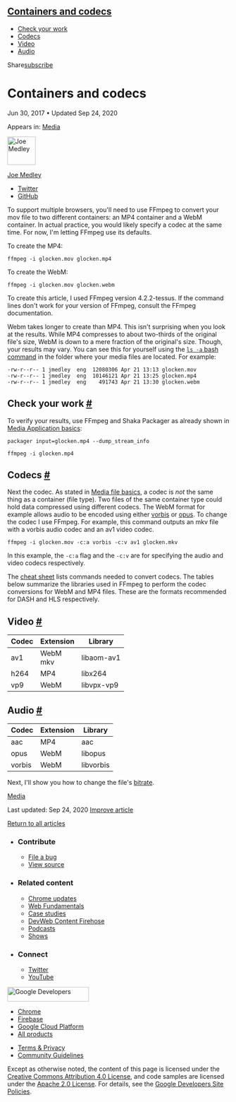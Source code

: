 ## <a href="#containers-and-codecs" class="w-toc__header--link">Containers and codecs</a>

- [Check your work](#check-your-work)
- [Codecs](#codecs)
- [Video](#video)
- [Audio](#audio)

Share<a href="/newsletter/" class="gc-analytics-event w-actions__fab w-actions__fab--subscribe"><span>subscribe</span></a>

# Containers and codecs

Jun 30, 2017 <span class="w-author__separator">•</span> Updated Sep 24, 2020

<span class="w-post-signpost__title">Appears in:</span> <a href="/media" class="w-post-signpost__link">Media</a>

[<img src="https://web-dev.imgix.net/image/admin/ynJFmvKEbD9diZZsTdkD.jpg?auto=format&amp;fit=crop&amp;h=64&amp;w=64" alt="Joe Medley" class="w-author__image" sizes="(min-width: 64px) 64px, calc(100vw - 48px)" srcset="https://web-dev.imgix.net/image/admin/ynJFmvKEbD9diZZsTdkD.jpg?fit=crop&amp;h=64&amp;w=64&amp;auto=format&amp;dpr=1&amp;q=75, https://web-dev.imgix.net/image/admin/ynJFmvKEbD9diZZsTdkD.jpg?fit=crop&amp;h=64&amp;w=64&amp;auto=format&amp;dpr=2&amp;q=50 2x, https://web-dev.imgix.net/image/admin/ynJFmvKEbD9diZZsTdkD.jpg?fit=crop&amp;h=64&amp;w=64&amp;auto=format&amp;dpr=3&amp;q=35 3x, https://web-dev.imgix.net/image/admin/ynJFmvKEbD9diZZsTdkD.jpg?fit=crop&amp;h=64&amp;w=64&amp;auto=format&amp;dpr=4&amp;q=23 4x, https://web-dev.imgix.net/image/admin/ynJFmvKEbD9diZZsTdkD.jpg?fit=crop&amp;h=64&amp;w=64&amp;auto=format&amp;dpr=5&amp;q=20 5x" width="64" height="64" />](/authors/joemedley/)

<a href="/authors/joemedley/" class="w-author__name-link">Joe Medley</a>

- <a href="https://twitter.com/medleyjp" class="w-author__link">Twitter</a>
- <a href="https://github.com/jpmedley" class="w-author__link">GitHub</a>

To support multiple browsers, you'll need to use FFmpeg to convert your mov file to two different containers: an MP4 container and a WebM container. In actual practice, you would likely specify a codec at the same time. For now, I'm letting FFmpeg use its defaults.

To create the MP4:

    ffmpeg -i glocken.mov glocken.mp4

To create the WebM:

    ffmpeg -i glocken.mov glocken.webm

To create this article, I used FFmpeg version 4.2.2-tessus. If the command lines don't work for your version of FFmpeg, consult the FFmpeg documentation.

Webm takes longer to create than MP4. This isn't surprising when you look at the results. While MP4 compresses to about two-thirds of the original file's size, WebM is down to a mere fraction of the original's size. Though, your results may vary. You can see this for yourself using the [`ls -a` bash command](https://www.tecmint.com/15-basic-ls-command-examples-in-linux/) in the folder where your media files are located. For example:

    -rw-r--r-- 1 jmedley  eng  12080306 Apr 21 13:13 glocken.mov
    -rw-r--r-- 1 jmedley  eng  10146121 Apr 21 13:25 glocken.mp4
    -rw-r--r-- 1 jmedley  eng    491743 Apr 21 13:30 glocken.webm

## Check your work <a href="#check-your-work" class="w-headline-link">#</a>

To verify your results, use FFmpeg and Shaka Packager as already shown in [Media Application basics](/media-application-basics):

    packager input=glocken.mp4 --dump_stream_info

    ffmpeg -i glocken.mp4

## Codecs <a href="#codecs" class="w-headline-link">#</a>

Next the codec. As stated in [Media file basics](/media-file-basics), a codec is _not_ the same thing as a container (file type). Two files of the same container type could hold data compressed using different codecs. The WebM format for example allows audio to be encoded using either [vorbis](https://en.wikipedia.org/wiki/Vorbis) or [opus](<https://en.wikipedia.org/wiki/Opus_(audio_format)>). To change the codec I use FFmpeg. For example, this command outputs an mkv file with a vorbis audio codec and an av1 video codec.

    ffmpeg -i glocken.mov -c:a vorbis -c:v av1 glocken.mkv

In this example, the `-c:a` flag and the `-c:v` are for specifying the audio and video codecs respectively.

The [cheat sheet](/media-cheat-sheet#codec) lists commands needed to convert codecs. The tables below summarize the libraries used in FFmpeg to perform the codec conversions for WebM and MP4 files. These are the formats recommended for DASH and HLS respectively.

## Video <a href="#video" class="w-headline-link">#</a>

<table><thead><tr class="header"><th>Codec</th><th>Extension</th><th>Library</th></tr></thead><tbody><tr class="odd"><td>av1</td><td>WebM<br />
mkv</td><td>libaom-av1</td></tr><tr class="even"><td>h264</td><td>MP4</td><td>libx264</td></tr><tr class="odd"><td>vp9</td><td>WebM</td><td>libvpx-vp9</td></tr></tbody></table>

## Audio <a href="#audio" class="w-headline-link">#</a>

<table><thead><tr class="header"><th>Codec</th><th>Extension</th><th>Library</th></tr></thead><tbody><tr class="odd"><td>aac</td><td>MP4</td><td>aac</td></tr><tr class="even"><td>opus</td><td>WebM</td><td>libopus</td></tr><tr class="odd"><td>vorbis</td><td>WebM</td><td>libvorbis</td></tr></tbody></table>

Next, I'll show you how to change the file's [bitrate](/bitrate).

<a href="/tags/media/" class="w-chip">Media</a>

<span class="w-mr--sm">Last updated: Sep 24, 2020 </span>[Improve article](https://github.com/GoogleChrome/web.dev/blob/master/src/site/content/en/media/containers-and-codecs/index.md)

<a href="/media" class="gc-analytics-event w-article-navigation__link w-article-navigation__link--back w-article-navigation__link--single">Return to all articles</a>

- ### Contribute

  - <a href="https://github.com/GoogleChrome/web.dev/issues/new?assignees=&amp;labels=bug&amp;template=bug_report.md&amp;title=" class="w-footer__linkbox-link">File a bug</a>
  - <a href="https://github.com/googlechrome/web.dev" class="w-footer__linkbox-link">View source</a>

- ### Related content

  - <a href="https://blog.chromium.org/" class="w-footer__linkbox-link">Chrome updates</a>
  - <a href="https://developers.google.com/web/" class="w-footer__linkbox-link">Web Fundamentals</a>
  - <a href="https://developers.google.com/web/showcase/" class="w-footer__linkbox-link">Case studies</a>
  - <a href="https://devwebfeed.appspot.com/" class="w-footer__linkbox-link">DevWeb Content Firehose</a>
  - <a href="/podcasts/" class="w-footer__linkbox-link">Podcasts</a>
  - <a href="/shows/" class="w-footer__linkbox-link">Shows</a>

- ### Connect

  - <a href="https://www.twitter.com/ChromiumDev" class="w-footer__linkbox-link">Twitter</a>
  - <a href="https://www.youtube.com/user/ChromeDevelopers" class="w-footer__linkbox-link">YouTube</a>

<a href="https://developers.google.com/" class="w-footer__utility-logo-link"><img src="/images/lockup-color.png" alt="Google Developers" class="w-footer__utility-logo" width="185" height="33" /></a>

- <a href="https://developer.chrome.com/" class="w-footer__utility-link">Chrome</a>
- <a href="https://firebase.google.com/" class="w-footer__utility-link">Firebase</a>
- <a href="https://cloud.google.com/" class="w-footer__utility-link">Google Cloud Platform</a>
- <a href="https://developers.google.com/products" class="w-footer__utility-link">All products</a>

<!-- -->

- <a href="https://policies.google.com/" class="w-footer__utility-link">Terms &amp; Privacy</a>
- <a href="/community-guidelines/" class="w-footer__utility-link">Community Guidelines</a>

Except as otherwise noted, the content of this page is licensed under the [Creative Commons Attribution 4.0 License](https://creativecommons.org/licenses/by/4.0/), and code samples are licensed under the [Apache 2.0 License](https://www.apache.org/licenses/LICENSE-2.0). For details, see the [Google Developers Site Policies](https://developers.google.com/terms/site-policies).
